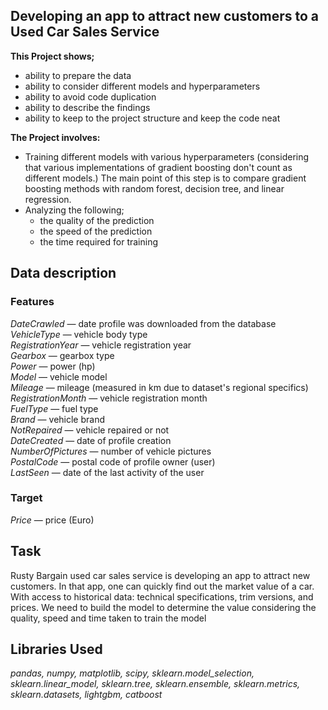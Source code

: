 ## Developing an app to attract new customers to a  Used Car Sales Service

**This Project shows;**
- ability to prepare the data
- ability to consider different models and hyperparameters
- ability to avoid code duplication
- ability to describe the findings
- ability to keep to the project structure and  keep the code neat

**The Project involves:**
- Training different models with various hyperparameters (considering that various implementations of gradient boosting don't count as different models.) The main point of this step is to compare gradient boosting methods with random forest, decision tree, and linear regression.
- Analyzing the following;
     - the quality of the prediction
     - the speed of the prediction
     - the time required for training                                                    

## Data description
### Features
*DateCrawled* — date profile was downloaded from the database\
*VehicleType* — vehicle body type\
*RegistrationYear* — vehicle registration year\
*Gearbox* — gearbox type\
*Power* — power (hp)\
*Model* — vehicle model\
*Mileage* — mileage (measured in km due to dataset's regional specifics)\
*RegistrationMonth* — vehicle registration month\
*FuelType* — fuel type\
*Brand* — vehicle brand\
*NotRepaired* — vehicle repaired or not\
*DateCreated* — date of profile creation\
*NumberOfPictures* — number of vehicle pictures\
*PostalCode* — postal code of profile owner (user)\
*LastSeen* — date of the last activity of the user
### Target
*Price* — price (Euro)

## Task
Rusty Bargain used car sales service is developing an app to attract new customers. In that app, one can quickly find out the market value of a car. With access to historical data: technical specifications, trim versions, and prices. We need to build the model to determine the value considering the quality, speed and time taken to train the model

## Libraries Used
_pandas, numpy, matplotlib, scipy, sklearn.model_selection, sklearn.linear_model, sklearn.tree, sklearn.ensemble, sklearn.metrics, sklearn.datasets, lightgbm, catboost_
